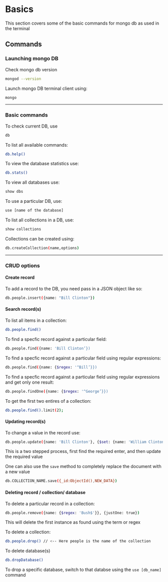 # Basics

This section covers some of the basic commands for mongo db as used in the terminal

## Commands

### Launching mongo DB

Check mongo db version
```bash
mongod --version
```

Launch mongo DB terminal client using:
```bash
mongo
```
---

### Basic commands

To check current DB, use 
```bash
db
```

To list all available commands: 
```bash
db.help()
```


To view the database statistics use: 
```bash
db.stats()
```

To view all databases use: 
```bash
show dbs
```

To use a particular DB, use: 
```bash
use [name of the database]
```

To list all collections in a DB, use:
```bash
show collections
```


Collections can be created using:
```bash
db.createCollection(name,options)
```
---

### CRUD options

#### Create record

To add a record to the DB, you need pass in a JSON object like so:
```bash
db.people.insert({name: "Bill Clinton"})
```

#### Search record(s)

To list all items in a collection:
```bash
db.people.find()
```

To find a specfic record against a particular field:
```bash
db.people.find({name: 'Bill Clinton’})
```

To find a specfic record against a particular field using regular expressions:
```bash
db.people.find({name: {$regex: '^Bill’}})
```

To find a specfic record against a particular field using regular expressions and get only one result:
```bash
db.people.findOne({name: {$regex: '^George’}})
```

To get the first two entires of a collection:
```bash
db.people.find().limit(2);
```

#### Updating record(s)

To change a value in the record use:
```bash
db.people.update({name: 'Bill Clinton'}, {$set: {name: 'William Clinton', terms: 2}})
```
This is a two stepped process, first find the required enter, and then update the required value

One can also use the `save` method to completely replace the document with a new value
```bash
db.COLLECTION_NAME.save({_id:ObjectId(),NEW_DATA})
```

#### Deleting record / collection/ database

To delete a particular record in a collection:
```bash
db.people.remove({name: {$regex: 'Bush$'}}, {justOne: true})
```

This will delete the first instance as found using the term or regex

To delete a collection:
```bash
db.people.drop() // <-- Here people is the name of the collection
```

To delete database(s)
```bash
db.dropDatabase()
```

To drop a specific database, switch to that databse using the `use [db_name]` command
